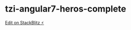 # tzi-angular7-heros-complete

[Edit on StackBlitz ⚡️](https://stackblitz.com/edit/tzi-angular7-heros-complete)